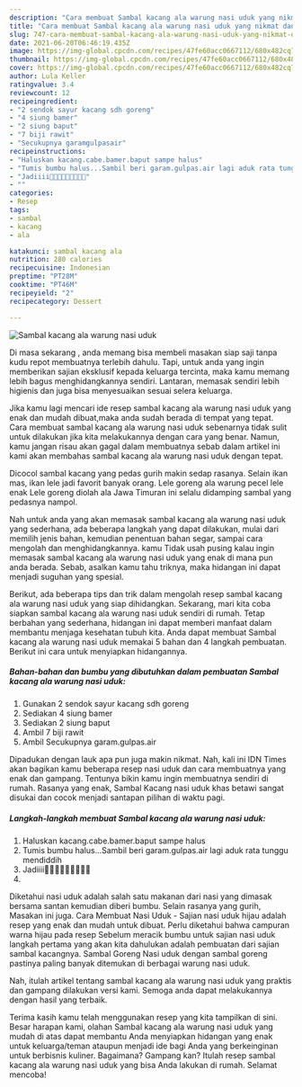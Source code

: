 ```yaml
---
description: "Cara membuat Sambal kacang ala warung nasi uduk yang nikmat dan Mudah Dibuat"
title: "Cara membuat Sambal kacang ala warung nasi uduk yang nikmat dan Mudah Dibuat"
slug: 747-cara-membuat-sambal-kacang-ala-warung-nasi-uduk-yang-nikmat-dan-mudah-dibuat
date: 2021-06-20T06:46:19.435Z
image: https://img-global.cpcdn.com/recipes/47fe60acc0667112/680x482cq70/sambal-kacang-ala-warung-nasi-uduk-foto-resep-utama.jpg
thumbnail: https://img-global.cpcdn.com/recipes/47fe60acc0667112/680x482cq70/sambal-kacang-ala-warung-nasi-uduk-foto-resep-utama.jpg
cover: https://img-global.cpcdn.com/recipes/47fe60acc0667112/680x482cq70/sambal-kacang-ala-warung-nasi-uduk-foto-resep-utama.jpg
author: Lula Keller
ratingvalue: 3.4
reviewcount: 12
recipeingredient:
- "2 sendok sayur kacang sdh goreng"
- "4 siung bamer"
- "2 siung baput"
- "7 biji rawit"
- "Secukupnya garamgulpasair"
recipeinstructions:
- "Haluskan kacang.cabe.bamer.baput sampe halus"
- "Tumis bumbu halus...Sambil beri garam.gulpas.air lagi aduk rata tunggu mendiddih"
- "Jadiiii🤤🤤🤤🤤🤤🤤🤤🤤🤤"
- ""
categories:
- Resep
tags:
- sambal
- kacang
- ala

katakunci: sambal kacang ala 
nutrition: 280 calories
recipecuisine: Indonesian
preptime: "PT28M"
cooktime: "PT46M"
recipeyield: "2"
recipecategory: Dessert

---
```



![Sambal kacang ala warung nasi uduk](https://img-global.cpcdn.com/recipes/47fe60acc0667112/680x482cq70/sambal-kacang-ala-warung-nasi-uduk-foto-resep-utama.jpg)

Di masa  sekarang , anda memang bisa membeli masakan siap saji tanpa kudu repot membuatnya terlebih dahulu. Tapi, untuk anda yang ingin memberikan sajian eksklusif kepada keluarga tercinta, maka kamu memang lebih bagus menghidangkannya sendiri. Lantaran, memasak sendiri lebih higienis dan juga bisa menyesuaikan sesuai selera keluarga.

Jika kamu lagi mencari ide resep sambal kacang ala warung nasi uduk yang enak dan mudah dibuat,maka anda sudah berada di tempat yang tepat. Cara membuat sambal kacang ala warung nasi uduk  sebenarnya tidak sulit untuk dilakukan jika kita melakukannya dengan cara yang benar. Namun, kamu jangan risau akan gagal dalam membuatnya 
sebab dalam artikel ini kami akan membahas sambal kacang ala warung nasi uduk dengan tepat.  

Dicocol sambal kacang yang pedas gurih makin sedap rasanya. Selain ikan mas, ikan lele jadi favorit banyak orang. Lele goreng ala warung pecel lele enak Lele goreng diolah ala Jawa Timuran ini selalu didamping sambal yang pedasnya nampol.

Nah untuk anda yang akan memasak sambal kacang ala warung nasi uduk yang sederhana, ada beberapa langkah yang dapat dilakukan, mulai dari memilih jenis bahan, kemudian penentuan bahan segar, sampai cara mengolah dan menghidangkannya. kamu Tidak usah pusing kalau ingin memasak sambal kacang ala warung nasi uduk yang enak di mana pun anda berada. Sebab, asalkan kamu  tahu triknya, maka hidangan ini dapat menjadi suguhan yang spesial.

Berikut, ada beberapa tips dan trik dalam mengolah resep sambal kacang ala warung nasi uduk yang siap dihidangkan. Sekarang, mari kita coba siapkan sambal kacang ala warung nasi uduk sendiri di rumah. Tetap berbahan yang sederhana, hidangan ini dapat memberi manfaat dalam membantu menjaga kesehatan tubuh kita. Anda dapat membuat Sambal kacang ala warung nasi uduk memakai 5 bahan dan 4 langkah pembuatan. Berikut ini cara untuk menyiapkan hidangannya.

<!--inarticleads1-->

##### Bahan-bahan dan bumbu yang dibutuhkan dalam pembuatan Sambal kacang ala warung nasi uduk:

1. Gunakan 2 sendok sayur kacang sdh goreng
1. Sediakan 4 siung bamer
1. Sediakan 2 siung baput
1. Ambil 7 biji rawit
1. Ambil Secukupnya garam.gulpas.air


Dipadukan dengan lauk apa pun juga makin nikmat. Nah, kali ini IDN Times akan bagikan kamu beberapa resep nasi uduk dan cara membuatnya yang enak dan gampang. Tentunya bikin kamu ingin membuatnya sendiri di rumah. Rasanya yang enak, Sambal Kacang nasi uduk khas betawi sangat disukai dan cocok menjadi santapan pilihan di waktu pagi. 

<!--inarticleads2-->

##### Langkah-langkah membuat Sambal kacang ala warung nasi uduk:

1. Haluskan kacang.cabe.bamer.baput sampe halus
1. Tumis bumbu halus...Sambil beri garam.gulpas.air lagi aduk rata tunggu mendiddih
1. Jadiiii🤤🤤🤤🤤🤤🤤🤤🤤🤤
1. 


Diketahui nasi uduk adalah salah satu makanan dari nasi yang dimasak bersama santan kemudian diberi bumbu. Selain rasanya yang gurih, Masakan ini juga. Cara Membuat Nasi Uduk - Sajian nasi uduk hijau adalah resep yang enak dan mudah untuk dibuat. Perlu diketahui bahwa campuran warna hijau pada resep Sebelum meracik bumbu untuk sajian nasi uduk langkah pertama yang akan kita dahulukan adalah pembuatan dari sajian sambal kacangnya. Sambal Goreng Nasi uduk dengan sambal goreng pastinya paling banyak ditemukan di berbagai warung nasi uduk. 

Nah, itulah artikel tentang  sambal kacang ala warung nasi uduk  yang praktis dan gampang dilakukan versi kami. Semoga anda dapat melakukannya dengan hasil yang terbaik. 

Terima kasih kamu telah menggunakan resep yang kita tampilkan di sini. Besar harapan kami, olahan  Sambal kacang ala warung nasi uduk yang mudah di atas dapat membantu Anda menyiapkan hidangan yang enak untuk keluarga/teman ataupun menjadi ide bagi Anda yang berkeinginan untuk berbisnis kuliner. Bagaimana? Gampang kan? Itulah resep sambal kacang ala warung nasi uduk yang bisa Anda lakukan di rumah. Selamat mencoba!

